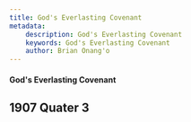 ```yaml
---
title: God's Everlasting Covenant
metadata:
    description: God's Everlasting Covenant
    keywords: God's Everlasting Covenant
    author: Brian Onang'o
---
```


#### God's Everlasting Covenant

## 1907 Quater 3
